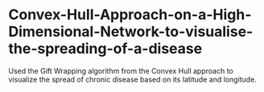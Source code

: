 # Convex-Hull-Approach-on-a-High-Dimensional-Network-to-visualise-the-spreading-of-a-disease
Used the Gift Wrapping algorithm from the Convex Hull approach to visualize the spread of chronic disease based on its latitude and longitude.
